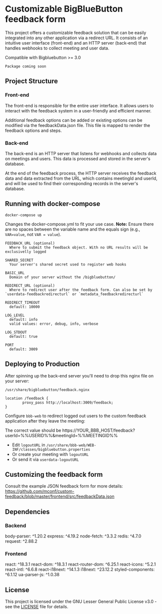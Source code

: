 # Customizable BigBlueButton feedback form

This project offers a customizable feedback solution that can be easily integrated into any other application via a redirect URL. It consists of an intuitive user interface (front-end) and an HTTP server (back-end) that handles webhooks to collect meeting and user data.

Compatible with Bigbluebutton >= 3.0

    Package coming soon

## Project Structure

### Front-end

The front-end is responsible for the entire user interface. It allows users to interact with the feedback system in a user-friendly and efficient manner.

Additional feedback options can be added or existing options can be modified via the feedbackData.json file. This file is mapped to render the feedback options and steps.

### Back-end

The back-end is an HTTP server that listens for webhooks and collects data on meetings and users. This data is processed and stored in the server's database.

At the end of the feedback process, the HTTP server receives the feedback data and data extracted from the URL, which contains meetingId and userId, and will be used to find their corresponding records in the server's database.

## Running with docker-compose

    docker-compose up

Changes the docker-compose.yml to fit your use case. **Note:** Ensure there are no spaces between the variable name and the equals sign (e.g., `VAR=value`, not `VAR = value`).

    FEEDBACK_URL (optional)
      Where to submit the feedback object. With no URL results will be exclusivelly logged

    SHARED_SECRET
      Your server's shared secret used to register web hooks

    BASIC_URL
      Domain of your server without the /bigbluebutton/

    REDIRECT_URL (optional)
      Where to redirect user after the feedback form. Can also be set by `userdata-feedbackredirecturl` or `metadata_feedbackredirecturl`

    REDIRECT_TIMEOUT
      default: 10000

    LOG_LEVEL
      default: info
      valid values: error, debug, info, verbose

    LOG_STDOUT
      default: true

    PORT
      default: 3009

## Deploying to Production

After spinning up the back-end server you'll need to drop this nginx file on your server:

```
/usr/share/bigbluebutton/feedback.nginx

location /feedback {
        proxy_pass http://localhost:3009/feedback;
}
```

Configure `bbb-web` to redirect logged out users to the custom feedback application after they leave the meeting:

The correct value should be https://YOUR_BBB_HOST/feedback?userId=%%USERID%%&meetingId=%%MEETINGID%%

* Edit `logoutURL` in `/usr/share/bbb-web/WEB-INF/classes/bigbluebutton.properties`
* Or create your meeting with `logoutURL`
* Or send it via `userdata-logoutURL`

## Customizing the feedback form

Consult the example JSON feedback form for more details: https://github.com/mconf/custom-feedback/blob/master/frontend/src/feedbackData.json

## Dependencies

### Backend
body-parser: ^1.20.2
express: ^4.19.2
node-fetch: ^3.3.2
redis: ^4.7.0
request: ^2.88.2
### Frontend
react: ^18.3.1
react-dom: ^18.3.1
react-router-dom: ^6.25.1
react-icons: ^5.2.1
react-intl: ^6.6.8
react-i18next: ^14.1.3
i18next: ^23.12.2
styled-components: ^6.1.12
ua-parser-js: ^1.0.38

## License
This project is licensed under the GNU Lesser General Public License v3.0 - see the [LICENSE](./LICENSE) file for details.
